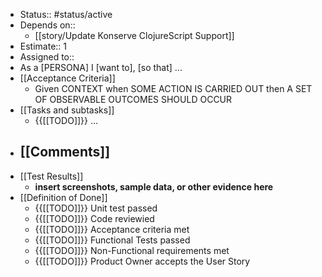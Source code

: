 - Status:: #status/active
- Depends on::
    - [[story/Update Konserve ClojureScript Support]]
- Estimate:: 1
- Assigned to::
- As a [PERSONA] I [want to], [so that] ...
- [[Acceptance Criteria]]
    - Given CONTEXT when SOME ACTION IS CARRIED OUT then A SET OF OBSERVABLE OUTCOMES SHOULD OCCUR
- [[Tasks and subtasks]]
    - {{[[TODO]]}} ...
- [[Comments]]
    - 
- [[Test Results]]
    - __insert screenshots, sample data, or other evidence here__
- [[Definition of Done]]
    - {{[[TODO]]}} Unit test passed
    - {{[[TODO]]}} Code reviewied
    - {{[[TODO]]}} Acceptance criteria met
    - {{[[TODO]]}} Functional Tests passed
    - {{[[TODO]]}} Non-Functional requirements met
    - {{[[TODO]]}} Product Owner accepts the User Story
